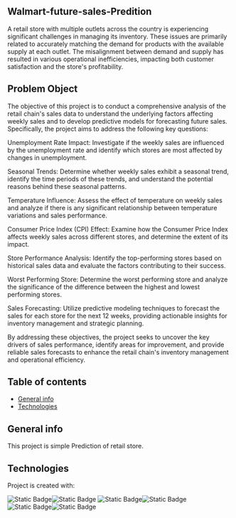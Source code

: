 ## Walmart-future-sales-Predition
A retail store with multiple outlets across the country is experiencing significant challenges in managing its inventory. These issues are primarily related to accurately matching the demand for products with the available supply at each outlet. The misalignment between demand and supply has resulted in various operational inefficiencies, impacting both customer satisfaction and the store's profitability.

## Problem Object
The objective of this project is to conduct a comprehensive analysis of the retail chain's sales data to understand the underlying factors affecting weekly sales and to develop predictive models for forecasting future sales. Specifically, the project aims to address the following key questions:

Unemployment Rate Impact: Investigate if the weekly sales are influenced by the unemployment rate and identify which stores are most affected by changes in unemployment.

Seasonal Trends: Determine whether weekly sales exhibit a seasonal trend, identify the time periods of these trends, and understand the potential reasons behind these seasonal patterns.

Temperature Influence: Assess the effect of temperature on weekly sales and analyze if there is any significant relationship between temperature variations and sales performance.

Consumer Price Index (CPI) Effect: Examine how the Consumer Price Index affects weekly sales across different stores, and determine the extent of its impact.

Store Performance Analysis: Identify the top-performing stores based on historical sales data and evaluate the factors contributing to their success.

Worst Performing Store: Determine the worst performing store and analyze the significance of the difference between the highest and lowest performing stores.

Sales Forecasting: Utilize predictive modeling techniques to forecast the sales for each store for the next 12 weeks, providing actionable insights for inventory management and strategic planning.

By addressing these objectives, the project seeks to uncover the key drivers of sales performance, identify areas for improvement, and provide reliable sales forecasts to enhance the retail chain's inventory management and operational efficiency.


## Table of contents
* [General info](#general-info)
* [Technologies](#technologies)

## General info
This project is simple Prediction of retail store.
	
## Technologies
Project is created with:

<img alt="Static Badge" src="https://img.shields.io/badge/Python-blue"><img alt="Static Badge" src="https://img.shields.io/badge/3.9-gray">
<img alt="Static Badge" src="https://img.shields.io/badge/Statistical-white"><img alt="Static Badge" src="https://img.shields.io/badge/tool-blue">
<img alt="Static Badge" src="https://img.shields.io/badge/GoogleColab-orange"><img alt="Static Badge" src="https://img.shields.io/badge/Notebook-gray">




